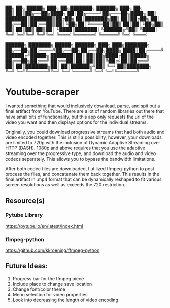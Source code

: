 ██╗  ██╗ █████╗ ███╗   ██╗███████╗ ██████╗ ███╗   ██╗    
██║  ██║██╔══██╗████╗  ██║██╔════╝██╔═══██╗████╗  ██║    
███████║███████║██╔██╗ ██║███████╗██║   ██║██╔██╗ ██║    
██╔══██║██╔══██║██║╚██╗██║╚════██║██║   ██║██║╚██╗██║    
██║  ██║██║  ██║██║ ╚████║███████║╚██████╔╝██║ ╚████║    
╚═╝  ╚═╝╚═╝  ╚═╝╚═╝  ╚═══╝╚══════╝ ╚═════╝ ╚═╝  ╚═══╝    
                                                         
██████╗ ███████╗ █████╗ ██████╗ ███╗   ███╗███████╗      
██╔══██╗██╔════╝██╔══██╗██╔══██╗████╗ ████║██╔════╝      
██████╔╝█████╗  ███████║██║  ██║██╔████╔██║█████╗        
██╔══██╗██╔══╝  ██╔══██║██║  ██║██║╚██╔╝██║██╔══╝        
██║  ██║███████╗██║  ██║██████╔╝██║ ╚═╝ ██║███████╗      
╚═╝  ╚═╝╚══════╝╚═╝  ╚═╝╚═════╝ ╚═╝     ╚═╝╚══════╝      
                                      
                                      
# Youtube-scraper 
I wanted something that would inclusively download, parse, and
spit out a final artifact from YouTube. There are a lot of random libraries out there that have small bits of functionality, but this app only requests the url of the video you want and then displays options for the individual streams. 

Originally, you could download progressive streams that had both audio and video encoded together. This is still a possibility, however, your downloads are limited to 720p with the inclusion of Dynamic Adaptive Streaming over HTTP (DASH). 1080p and above requires that you use the adaptive streaming over the progressive type, and download the audio and video codecs seperately. This allows you to bypass the bandwidth limitations.

After both codec files are downloaded, I utilized ffmpeg-python to post process the files, and concatenate them back together. This results in the final artifact in .mp4 format that can be dynamically reshaped to fit various screen resolutions as well as exceeds the 720 restriction.

## Resource(s)
### Pytube Library
https://pytube.io/en/latest/index.html
### ffmpeg-python
https://github.com/kkroening/ffmpeg-python

## Future Ideas: 
1. Progress bar for the ffmpeg piece
2. Include place to change save location
3. Change font/color theme
4. Menu selection for video properties
5. Look into decreasing the length of video encoding